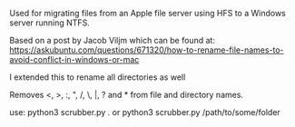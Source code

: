 Used for migrating files from an Apple file server using HFS to a Windows server running NTFS. 

Based on a post by Jacob Viljm which can be found at:
https://askubuntu.com/questions/671320/how-to-rename-file-names-to-avoid-conflict-in-windows-or-mac

I extended this to rename all directories as well

Removes <, >, :, ", /, \\, |, ? and * from file and directory names.

use:
python3 scrubber.py .
or
python3 scrubber.py /path/to/some/folder
